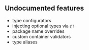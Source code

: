 ## Undocumented features

* type configurators
* injecting optional types via `@?`
* package name overrides
* custom container validators
* type aliases
